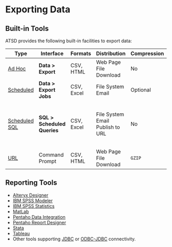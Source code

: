 # Exporting Data

## Built-in Tools

ATSD provides the following built-in facilities to export data:

| **Type** | **Interface** | **Formats** | **Distribution** | **Compression** | **Scope** |
|---|---|---|---|---|---|
| [Ad Hoc](ad-hoc-exporting.md) | **Data > <br>Export**| CSV, HTML | Web Page<br>File Download | No | Single metric |
| [Scheduled](scheduled-exporting.md) | **Data > <br>Export Jobs** | CSV, Excel | File System<br> Email | Optional | Single metric |
| [Scheduled SQL](../sql/scheduled-sql.md) |  **SQL > <br>Scheduled Queries** | CSV, Excel | File System<br> Email<br> Publish to URL | No | Any number of metrics with [SQL JOINs](../sql/README.md#joins) |
| [URL](export-url.md) | Command Prompt | CSV, HTML | Web Page<br>File Download| `GZIP` | Single metric

## Reporting Tools

* [Alteryx Designer](../integration/alteryx/README.md)
* [IBM SPSS Modeler](../integration/spss/modeler/README.md)
* [IBM SPSS Statistics](../integration/spss/statistics/README.md)
* [MatLab](../integration/matlab/README.md)
* [Pentaho Data Integration](../integration/pentaho/data-integration/README.md)
* [Pentaho Report Designer](../integration/pentaho/report-designer/README.md)
* [Stata](../integration/stata/README.md)
* [Tableau](../integration/tableau/README.md)
* Other tools supporting [JDBC](https://github.com/axibase/atsd-jdbc) or [ODBC-JDBC](../integration/odbc/README.md) connectivity.